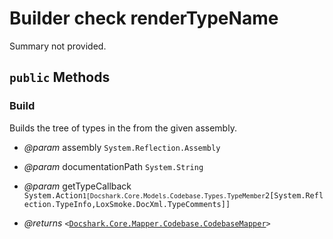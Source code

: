 # Builder check renderTypeName

Summary not provided.



## `public` Methods

### Build

Builds the tree of types in the <see cref="P:Docshark.Core.Mapper.Codebase.CodebaseMapper.Root" /> from the given assembly.

- *@param* assembly <code title="comments here">System.Reflection.Assembly</code>
- *@param* documentationPath <code title="comments here">System.String</code>
- *@param* getTypeCallback <code title="comments here">System.Action`1[Docshark.Core.Models.Codebase.Types.TypeMember`2[System.Reflection.TypeInfo,LoxSmoke.DocXml.TypeComments]]</code>

- *@returns* <code><<a href="./CodebaseMapper.md">Docshark.Core.Mapper.Codebase.CodebaseMapper</a>></code>